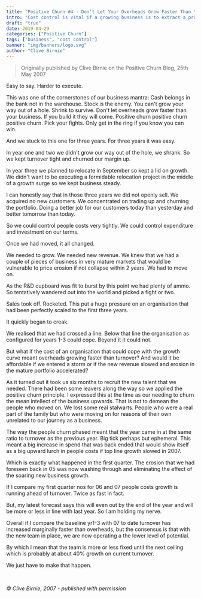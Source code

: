 ```yaml
---
title: "Positive Churn #4 - Don’t Let Your Overheads Grow Faster Than Your Business"
intro: "Cost control is vital if a growing business is to extract a profit from that growth."
draft: "true"
date: 2019-04-29
categories: ["Positive Churn"]
tags: ["business", "cost control"]
banner: "img/banners/logo.svg"
author: "Clive Birnie"
---
```

> Originally published by Clive Birnie on the Positive Churn Blog, 25th May 2007

Easy to say. Harder to execute.

This was one of the cornerstones of our business mantra: Cash belongs in the bank not in the warehouse. Stock is the enemy. You can't grow your way out of a hole. Shrink to survive. Don't let overheads grow faster than your business. If you build it they will come. Positive churn positive churn positive churn. Pick your fights. Only get in the ring if you know you can win.

And we stuck to this one for three years. For three years it was easy. 

In year one and two we didn't grow our way out of the hole, we shrank. So we kept turnover tight and churned our margin up.

In year three we planned to relocate in September so kept a lid on growth. We didn't want to be executing a formidable relocation project in the middle of a growth surge so we kept business steady.

I can honestly say that in those three years we did not openly sell. We acquired no new customers. We concentrated on trading up and churning the portfolio. Doing a better job for our customers today than yesterday and better tomorrow than today.

So we could control people costs very tightly. We could control expenditure and investment on our terms.

Once we had moved, it all changed.

We needed to grow. We needed new revenue. We knew that we had a couple of pieces of business in very mature markets that would be vulnerable to price erosion if not collapse within 2 years. We had to move on.

As the R&D cupboard was fit to burst by this point we had plenty of ammo. So tentatively wandered out into the world and picked a fight or two.

Sales took off. Rocketed. This put a huge pressure on an organisation that had been perfectly scaled to the first three years. 

It quickly began to creak. 

We realised that we had crossed a line. Below that line the organisation as configured for years 1-3 could cope. Beyond it it could not. 

But what if the cost of an organisation that could cope with the growth curve meant overheads growing faster than turnover? And would it be affordable if we entered a storm or if the new revenue slowed and erosion in the mature portfolio accelerated? 

As it turned out it took us six months to recruit the new talent that we needed. There had been some leavers along the way so we applied the positive churn principle. I expressed this at the time as our needing to churn the mean intellect of the business upwards. That is not to demean the people who moved on. We lost some real stalwarts. People who were a real part of the family but who were moving on for reasons of their own unrelated to our journey as a business.

The way the people churn phased meant that the year came in at the same ratio to turnover as the previous year. Big tick perhaps but ephemeral. This meant a big increase in spend that was back ended that would show itself as a big upward lurch in people costs if top line growth slowed in 2007. 

Which is exactly what happened in the first quarter. The erosion that we had foreseen back in 05 was now washing through and eliminating the effect of the soaring new business growth. 

If I compare my first quarter nos for 06 and 07 people costs growth is running ahead of turnover. Twice as fast in fact. 

But, my latest forecast says this will even out by the end of the year and will be more or less in line with last year. So I am holding my nerve. 

Overall if I compare the baseline yr1-3 with 07 to date turnover has increased marginally faster than overheads, but the consensus is that with the new team in place, we are now operating a the lower level of potential. 

By which I mean that the team is more or less fixed until the next ceiling which is probably at about 40% growth on current turnover. 

We just have to make that happen.

<br>

*&copy; Clive Birnie, 2007 - published with permission*